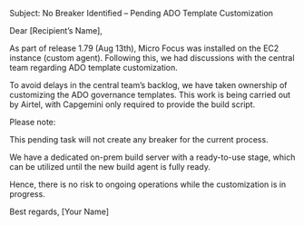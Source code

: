 Subject: No Breaker Identified – Pending ADO Template Customization

Dear [Recipient’s Name],

As part of release 1.79 (Aug 13th), Micro Focus was installed on the EC2 instance (custom agent). Following this, we had discussions with the central team regarding ADO template customization.

To avoid delays in the central team’s backlog, we have taken ownership of customizing the ADO governance templates. This work is being carried out by Airtel, with Capgemini only required to provide the build script.

Please note:

This pending task will not create any breaker for the current process.

We have a dedicated on-prem build server with a ready-to-use stage, which can be utilized until the new build agent is fully ready.


Hence, there is no risk to ongoing operations while the customization is in progress.

Best regards,
[Your Name]